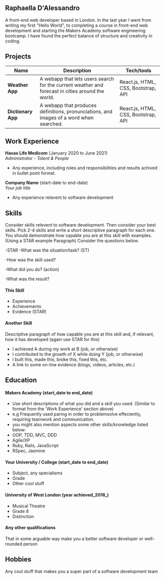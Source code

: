 ## Raphaella D'Alessandro

A front-end web developer based in London. 
In the last year I went from writing my first "Hello World", 
to completing a course in front-end web development and starting the Makers Academy 
software engineering bootcamp. I have found the perfect balance of structure and creativity in coding. 

## Projects

| Name                         | Description                                                                                     | Tech/tools                          |
| ---------------------------- | ----------------------------------------------------------------------------------------------- | ----------------------------------- |
|  **Weather App**             | A webapp that lets users search for the current weather and forecast in cities around the world.| React.js, HTML, CSS, Bootstrap, API |
| **Dictionary App**           | A webapp that produces definitions, pronunciations, and images of a word when searched.         | React.js, HTML, CSS, Bootstrap, API |

## Work Experience

**Havas Life Medicom** (January 2020 to June 2021)  
_Administrator - Talent & People_

- Any experience, including roles and responsibilities and results achived in bullet point format.

**Company Name** (start-date to end-date)  
_Your job title_

- Any experience relevent to software development

## Skills

Consider skills relevent to software development. Then consider your best skills. Pick 2-4 skills and write a short descriptive paragraph for each one. You should demonstrate how capable you are at this skill with examples.
(Using a STAR example Paragraph) Consider the questions below.

-STAR
-What was the situation/task? (ST)

-How was the skill used?

-What did you do? (action)

-What was the result?


#### This Skill

- Experience
- Achievements
- Evidence (STAR)

#### Another Skill

Descriptive paragraph of how capable you are at this skill and, if relevant, how it has developed (again use STAR for this)

- I achieved A during my work at B (job, or otherwise)
- I contributed to the growth of X while doing Y (job, or otherwise)
- I built this, made this, broke this, fixed this, etc.
- A link to some on-line evidence (blogs, videos, articles, etc.)

## Education

#### Makers Academy (start_date to end_date)
- Use short descriptions of what you did and a skill you used. (Similar to format from the 'Work Experience' section above)
- e.g Frequently used paring in order to problemsolve effeciently, requiring teamwork and communication.
- you might also mention aspects some other skills/knowledge listed below: 
- OOP, TDD, MVC, DDD
- Agile/XP
- Ruby, Rails, JavaScript
- RSpec, Jasmine

#### Your University / College (start_date to end_date)

- Subject, any specialisms
- Grade
- Other cool stuff

#### University of West London (year achieved_2016_)

- Musical Theatre
- Grade 8
- Distinction


#### Any other qualifications

That in some arguable way make you a better software developer or well-rounded person

## Hobbies

Any cool stuff that makes you a super part of a software development team
